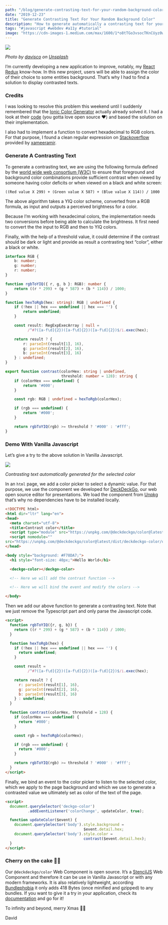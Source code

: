 ```yaml
---
path: "/blog/generate-contrasting-text-for-your-random-background-color"
date: "2019-12-23"
title: "Generate Contrasting Text For Your Random Background Color"
description: "How to generate automatically a contrasting text for your random background color in Javascript."
tags: "#javascript #webdev #a11y #tutorial"
image: "https://cdn-images-1.medium.com/max/1600/1*o8tTGo3vsocTKnCUyz0wHA.jpeg"
---
```


![](https://cdn-images-1.medium.com/max/1600/1*o8tTGo3vsocTKnCUyz0wHA.jpeg)

*Photo by [davisco](https://unsplash.com/@codytdavis?utm_source=unsplash&utm_medium=referral&utm_content=creditCopyText) on [Unsplash](https://unsplash.com/?utm_source=unsplash&utm_medium=referral&utm_content=creditCopyText)*

I’m currently developing a new application to improve, notably, my [React Redux](https://react-redux.js.org) know-how. In this new project, users will be able to assign the color of their choice to some entities background. That’s why I had to find a solution to display contrasted texts.

### Credits

I was looking to resolve this problem this weekend until I suddenly remembered that the [Ionic Color Generator](https://ionicframework.com/docs/theming/colors) actually already solved it. I had a look at their [code](https://github.com/ionic-team/ionic-docs/blob/master/src/components/color-gen/color.ts) (you gotta love open source ❤️) and based the solution on their implementation.

I also had to implement a function to convert hexadecimal to RGB colors. For that purpose, I found a clean regular expression on [Stackoverflow](https://stackoverflow.com/a/5624139/5404186) provided by [xameeramir](https://stackoverflow.com/users/2404470/xameeramir).

### Generate A Contrasting Text

To generate a contrasting text, we are using the following formula defined by the [world wide web consortium (W3C)](http://www.w3.org/WAI/ER/WD-AERT/#color-contrast) to ensure that foreground and background color combinations provide sufficient contrast when viewed by someone having color deficits or when viewed on a black and white screen:

```
((Red value X 299) + (Green value X 587) + (Blue value X 114)) / 1000
```

The above algorithm takes a YIQ color scheme, converted from a RGB formula, as input and outputs a perceived brightness for a color. 

Because I’m working with hexadecimal colors, the implementation needs two conversions before being able to calculate the brightness. It first need to convert the the input to RGB and then to YIQ colors.

Finally, with the help of a threshold value, it could determine if the contrast should be dark or light and provide as result a contrasting text “color”, either a black or white.

```typescript
interface RGB {
    b: number;
    g: number;
    r: number;
}

function rgbToYIQ({ r, g, b }: RGB): number {
    return ((r * 299) + (g * 587) + (b * 114)) / 1000;
}

function hexToRgb(hex: string): RGB | undefined {
    if (!hex || hex === undefined || hex === '') {
        return undefined;
    }

    const result: RegExpExecArray | null =
          /^#?([a-f\d]{2})([a-f\d]{2})([a-f\d]{2})$/i.exec(hex);

    return result ? {
        r: parseInt(result[1], 16),
        g: parseInt(result[2], 16),
        b: parseInt(result[3], 16)
    } : undefined;
}

export function contrast(colorHex: string | undefined,
                         threshold: number = 128): string {
    if (colorHex === undefined) {
        return '#000';
    }

    const rgb: RGB | undefined = hexToRgb(colorHex);

    if (rgb === undefined) {
        return '#000';
    }

    return rgbToYIQ(rgb) >= threshold ? '#000' : '#fff';
}
```

### Demo With Vanilla Javascript

Let’s give a try to the above solution in Vanilla Javascript.

![](https://cdn-images-1.medium.com/max/1600/1*33JQbJ-KqGrry-VIXHZbMA.gif)

*Contrasting text automatically generated for the selected color*

In an `html` page, we add a color picker to select a dynamic value. For that purpose, we use the component we developed  for [DeckDeckGo](https://deckdeckgo.com), our web open source editor for presentations. We load the component from [Unpkg](https://unpkg.com) that’s why no dependencies have to be installed locally.

```html
<!DOCTYPE html>
<html dir="ltr" lang="en">
<head>
  <meta charset="utf-8">
  <title>Contrast color</title>
  <script type="module" src="https://unpkg.com/@deckdeckgo/color@latest/dist/deckdeckgo-color/deckdeckgo-color.esm.js"></script>
  <script nomodule=""
src="https://unpkg.com/@deckdeckgo/color@latest/dist/deckdeckgo-color/deckdeckgo-color.js"></script>
</head>

<body style="background: #F78DA7;">
  <h1 style="font-size: 40px;">Hello World</h1>

  <deckgo-color></deckgo-color>

  <!-- Here we will add the contrast function -->

  <!-- Here we will bind the event and modify the colors -->

</body>
```

Then we add our above function to generate a contrasting text. Note that we just remove the Typescript part and only parse the Javascript code.

```html
<script>
  function rgbToYIQ({r, g, b}) {
    return ((r * 299) + (g * 587) + (b * 114)) / 1000;
  }

  function hexToRgb(hex) {
    if (!hex || hex === undefined || hex === '') {
      return undefined;
    }

    const result =
          /^#?([a-f\d]{2})([a-f\d]{2})([a-f\d]{2})$/i.exec(hex);

    return result ? {
      r: parseInt(result[1], 16),
      g: parseInt(result[2], 16),
      b: parseInt(result[3], 16)
    } : undefined;
  }

  function contrast(colorHex, threshold = 128) {
    if (colorHex === undefined) {
      return '#000';
    }

    const rgb = hexToRgb(colorHex);

    if (rgb === undefined) {
      return '#000';
    }

    return rgbToYIQ(rgb) >= threshold ? '#000' : '#fff';
  }
</script>
```

Finally, we bind an event to the color picker to listen to the selected color, which we apply to the page background and which we use to generate a contrasted value we ultimately set as color of the text of the page.

```html
<script>
  document.querySelector('deckgo-color')
          .addEventListener('colorChange', updateColor, true);

  function updateColor($event) {
    document.querySelector('body').style.background = 
                                   $event.detail.hex;
    document.querySelector('body').style.color = 
                                   contrast($event.detail.hex);
  }
</script>
```

### Cherry on the cake 🍒🎂

Our `@deckdeckgo/color` Web Component is open source. It’s a [StencilJS](https://stenciljs.com) Web Component and therefore it can be use in Vanilla Javascript or with any modern frameworks. It is also relatively lightweight, according [Bundlephobia](https://bundlephobia.com/result?p=@deckdeckgo/color@1.0.0-rc.3-2) it only adds 418 Bytes (once minified and gzipped) to any bundles. If you want to give it a try in your application, check its [documentation](https://docs.deckdeckgo.com/components/color) and go for it!

To infinity and beyond, merry Xmas 🎄🚀

David
